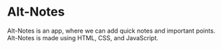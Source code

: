 # Alt-Notes
Alt-Notes is an app, where we can add quick notes and important points. Alt-Notes is made using HTML, CSS, and JavaScript. 
